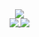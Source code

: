 <div align="center">
  <img align="center" src="https://github-readme-stats.vercel.app/api?username=realcyguy&theme=vue" />
  <br>
  <a href="https://github.com/realcyguy/betterls">
    <img align="top" src="https://github-readme-stats.vercel.app/api/pin/?username=realcyguy&repo=betterls&theme=vue" />
  </a>
  <a href="https://github.com/realcyguy/Clipboard">
    <img align="top" src="https://github-readme-stats.vercel.app/api/pin/?username=realcyguy&repo=Clipboard&theme=vue" />
  </a>
</div>
